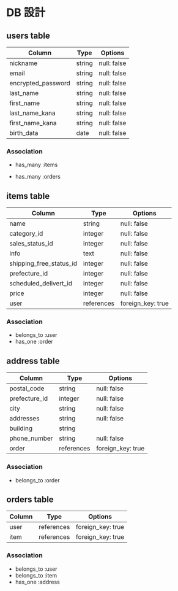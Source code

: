 # DB 設計

## users table

| Column             | Type                | Options                 |
|--------------------|---------------------|-------------------------|
| nickname           | string              | null: false             |
| email              | string              | null: false             |
| encrypted_password | string              | null: false              |
| last_name          | string              | null: false             |
| first_name         | string              | null: false             |
| last_name_kana     | string              | null: false             |
| first_name_kana    | string              | null: false             |
| birth_data         | date                | null: false             |




### Association

* has_many :items

* has_many :orders




## items table

| Column                         | Type       | Options           |
|--------------------------------|------------|-------------------|
| name                      | string     | null: false       |
| category_id               | integer    | null: false       |
| sales_status_id           | integer    | null: false       |
| info                      | text       | null: false       |
| shipping_free_status_id   | integer     | null: false       |
| prefecture_id             | integer     | null: false       |
| scheduled_delivert_id     | integer     | null: false       |
| price                     | integer    | null: false       |
| user                      | references | foreign_key: true |





### Association
- belongs_to :user
- has_one :order



## address table

| Column      | Type       | Options           |
|-------------|------------|-------------------|
| postal_code | string     | null: false       |
|prefecture_id| integer    | null: false       |
| city        | string     | null: false       |
| addresses   | string     | null: false       |
| building    | string     |                   |
| phone_number| string     | null: false       |
| order       | references | foreign_key: true |




### Association

- belongs_to :order


## orders table

| Column      | Type       | Options           |
|-------------|------------|-------------------|
| user        | references | foreign_key: true |
| item        | references | foreign_key: true |

### Association
- belongs_to :user
- belongs_to :item
- has_one :address